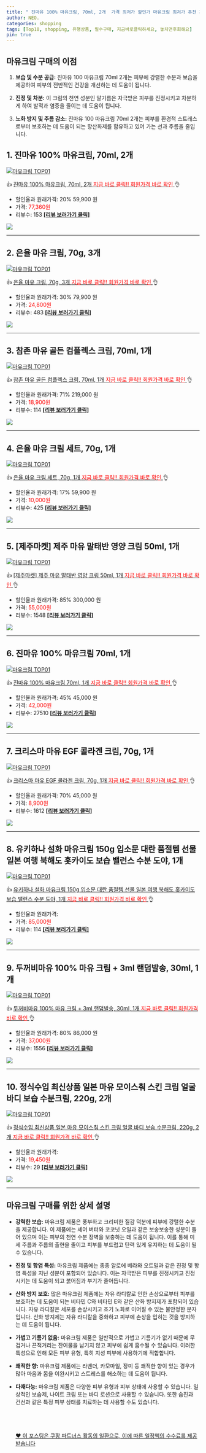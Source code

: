 ```yaml
---
title: " 진마유 100% 마유크림, 70ml, 2개  가격 최저가 할인가 마유크림 최저가 추천 제품 비교"
author: NEO.
categories: shopping
tags: [Top10, shopping, 유행상품, 필수구매, 지금바로클릭하세요, 놓치면후회해요]
pin: true
---
```

## 마유크림 구매의 이점
1. **보습 및 수분 공급:** 진마유 100 마유크림 70ml 2개는 피부에 강렬한 수분과 보습을 제공하여 피부의 전반적인 건강을 개선하는 데 도움이 됩니다.


2. **진정 및 차분:** 이 크림의 천연 성분인 말기름은 자극받은 피부를 진정시키고 차분하게 하여 발적과 염증을 줄이는 데 도움이 됩니다.


3. **노화 방지 및 주름 감소:** 진마유 100 마유크림 70ml 2개는 피부를 환경적 스트레스로부터 보호하는 데 도움이 되는 항산화제를 함유하고 있어 가는 선과 주름을 줄입니다.

   

## 1.  진마유 100% 마유크림, 70ml, 2개 

[![마유크림 TOP01](https://thumbnail9.coupangcdn.com/thumbnails/remote/490x490ex/image/rs_quotation_api/wxg77hwt/a7047e773edd4247842119a6b37e1b83.jpg)](https://link.coupang.com/re/AFFSDP?lptag=AF3617701&subid=GithubCoopas&pageKey=5392791749&traceid=V0-153&itemId=8648089416&vendorItemId=75935299617)


👍 [ 진마유 100% 마유크림, 70ml, 2개  <font color=red> 지금 바로 클릭!! 회원가격 바로 확인 </font> ](https://link.coupang.com/re/AFFSDP?lptag=AF3617701&subid=GithubCoopas&pageKey=5392791749&traceid=V0-153&itemId=8648089416&vendorItemId=75935299617) 👌 


- 할인율과 원래가격: 20%  59,900   원
- 가격: <span style='color:red'>77,360원</span>
- 리뷰수: 153  [**[리뷰 보러가기 클릭]**](https://link.coupang.com/re/AFFSDP?lptag=AF3617701&subid=GithubCoopas&pageKey=5392791749&traceid=V0-153&itemId=8648089416&vendorItemId=75935299617)

[![](/discount_price.png)](https://link.coupang.com/re/AFFSDP?lptag=AF3617701&subid=GithubCoopas&pageKey=5392791749&traceid=V0-153&itemId=8648089416&vendorItemId=75935299617)

---


   

## 2.  은율 마유 크림, 70g, 3개 

[![마유크림 TOP01](https://thumbnail8.coupangcdn.com/thumbnails/remote/490x490ex/image/retail/images/5658073043691964-05063f65-1a9f-49dd-a1c7-8bff7ed04d35.jpg)](https://link.coupang.com/re/AFFSDP?lptag=AF3617701&subid=GithubCoopas&pageKey=2500167&traceid=V0-153&itemId=11514080&vendorItemId=3017395378)


👍 [ 은율 마유 크림, 70g, 3개  <font color=red> 지금 바로 클릭!! 회원가격 바로 확인 </font> ](https://link.coupang.com/re/AFFSDP?lptag=AF3617701&subid=GithubCoopas&pageKey=2500167&traceid=V0-153&itemId=11514080&vendorItemId=3017395378) 👌 


- 할인율과 원래가격: 30%  79,900   원
- 가격: <span style='color:red'>24,800원</span>
- 리뷰수: 483  [**[리뷰 보러가기 클릭]**](https://link.coupang.com/re/AFFSDP?lptag=AF3617701&subid=GithubCoopas&pageKey=2500167&traceid=V0-153&itemId=11514080&vendorItemId=3017395378)

[![](/discount_price.png)](https://link.coupang.com/re/AFFSDP?lptag=AF3617701&subid=GithubCoopas&pageKey=2500167&traceid=V0-153&itemId=11514080&vendorItemId=3017395378)

---


   

## 3.  참존 마유 골든 컴플렉스 크림, 70ml, 1개 

[![마유크림 TOP01](https://thumbnail10.coupangcdn.com/thumbnails/remote/490x490ex/image/vendor_inventory/89ef/0861c3fbf8120116b37c8578a6709be18ba696adb9e16eee6f7f47b49ccb.jpg)](https://link.coupang.com/re/AFFSDP?lptag=AF3617701&subid=GithubCoopas&pageKey=7385218957&traceid=V0-153&itemId=17909246888&vendorItemId=85916702125)


👍 [ 참존 마유 골든 컴플렉스 크림, 70ml, 1개  <font color=red> 지금 바로 클릭!! 회원가격 바로 확인 </font> ](https://link.coupang.com/re/AFFSDP?lptag=AF3617701&subid=GithubCoopas&pageKey=7385218957&traceid=V0-153&itemId=17909246888&vendorItemId=85916702125) 👌 


- 할인율과 원래가격: 71%  219,000   원
- 가격: <span style='color:red'>18,900원</span>
- 리뷰수: 114  [**[리뷰 보러가기 클릭]**](https://link.coupang.com/re/AFFSDP?lptag=AF3617701&subid=GithubCoopas&pageKey=7385218957&traceid=V0-153&itemId=17909246888&vendorItemId=85916702125)

[![](/discount_price.png)](https://link.coupang.com/re/AFFSDP?lptag=AF3617701&subid=GithubCoopas&pageKey=7385218957&traceid=V0-153&itemId=17909246888&vendorItemId=85916702125)

---


   

## 4.  은율 마유 크림 세트, 70g, 1개 

[![마유크림 TOP01](https://thumbnail6.coupangcdn.com/thumbnails/remote/490x490ex/image/product/image/vendoritem/2019/06/19/3000271627/f378a2c0-3c3d-43db-a0d4-0b8041e5e3cf.jpg)](https://link.coupang.com/re/AFFSDP?lptag=AF3617701&subid=GithubCoopas&pageKey=2500167&traceid=V0-153&itemId=365064&vendorItemId=77640298511)


👍 [ 은율 마유 크림 세트, 70g, 1개  <font color=red> 지금 바로 클릭!! 회원가격 바로 확인 </font> ](https://link.coupang.com/re/AFFSDP?lptag=AF3617701&subid=GithubCoopas&pageKey=2500167&traceid=V0-153&itemId=365064&vendorItemId=77640298511) 👌 


- 할인율과 원래가격: 17%  59,900   원
- 가격: <span style='color:red'>10,000원</span>
- 리뷰수: 425  [**[리뷰 보러가기 클릭]**](https://link.coupang.com/re/AFFSDP?lptag=AF3617701&subid=GithubCoopas&pageKey=2500167&traceid=V0-153&itemId=365064&vendorItemId=77640298511)

[![](/discount_price.png)](https://link.coupang.com/re/AFFSDP?lptag=AF3617701&subid=GithubCoopas&pageKey=2500167&traceid=V0-153&itemId=365064&vendorItemId=77640298511)

---


   

## 5.  [제주마켓] 제주 마유 말태반 영양 크림 50ml, 1개 

[![마유크림 TOP01](https://thumbnail9.coupangcdn.com/thumbnails/remote/490x490ex/image/vendor_inventory/77fe/9e1b4db6debf6c5692d526a7e1bc28eeacec2ee929a8a4d03725455ed31e.jpg)](https://link.coupang.com/re/AFFSDP?lptag=AF3617701&subid=GithubCoopas&pageKey=7234935690&traceid=V0-153&itemId=18368146743&vendorItemId=85462415166)


👍 [ [제주마켓] 제주 마유 말태반 영양 크림 50ml, 1개  <font color=red> 지금 바로 클릭!! 회원가격 바로 확인 </font> ](https://link.coupang.com/re/AFFSDP?lptag=AF3617701&subid=GithubCoopas&pageKey=7234935690&traceid=V0-153&itemId=18368146743&vendorItemId=85462415166) 👌 


- 할인율과 원래가격: 85%  300,000   원
- 가격: <span style='color:red'>55,000원</span>
- 리뷰수: 1548  [**[리뷰 보러가기 클릭]**](https://link.coupang.com/re/AFFSDP?lptag=AF3617701&subid=GithubCoopas&pageKey=7234935690&traceid=V0-153&itemId=18368146743&vendorItemId=85462415166)

[![](/discount_price.png)](https://link.coupang.com/re/AFFSDP?lptag=AF3617701&subid=GithubCoopas&pageKey=7234935690&traceid=V0-153&itemId=18368146743&vendorItemId=85462415166)

---


   

## 6.  진마유 100% 마유크림 70ml, 1개 

[![마유크림 TOP01](https://thumbnail8.coupangcdn.com/thumbnails/remote/490x490ex/image/retail/images/2021/04/22/13/8/1226a469-1bf0-4f3a-9bfa-be7a9af8a261.jpg)](https://link.coupang.com/re/AFFSDP?lptag=AF3617701&subid=GithubCoopas&pageKey=5392791749&traceid=V0-153&itemId=8046924574&vendorItemId=75335491833)


👍 [ 진마유 100% 마유크림 70ml, 1개  <font color=red> 지금 바로 클릭!! 회원가격 바로 확인 </font> ](https://link.coupang.com/re/AFFSDP?lptag=AF3617701&subid=GithubCoopas&pageKey=5392791749&traceid=V0-153&itemId=8046924574&vendorItemId=75335491833) 👌 


- 할인율과 원래가격: 45%  45,000   원
- 가격: <span style='color:red'>42,000원</span>
- 리뷰수: 27510  [**[리뷰 보러가기 클릭]**](https://link.coupang.com/re/AFFSDP?lptag=AF3617701&subid=GithubCoopas&pageKey=5392791749&traceid=V0-153&itemId=8046924574&vendorItemId=75335491833)

[![](/discount_price.png)](https://link.coupang.com/re/AFFSDP?lptag=AF3617701&subid=GithubCoopas&pageKey=5392791749&traceid=V0-153&itemId=8046924574&vendorItemId=75335491833)

---


   

## 7.  크리스마 마유 EGF 콜라겐 크림, 70g, 1개 

[![마유크림 TOP01](https://thumbnail9.coupangcdn.com/thumbnails/remote/490x490ex/image/retail/images/2024/01/02/17/4/a9a96b6c-ce16-400b-bf1e-885bba679e68.jpg)](https://link.coupang.com/re/AFFSDP?lptag=AF3617701&subid=GithubCoopas&pageKey=7810303463&traceid=V0-153&itemId=21182474634&vendorItemId=88243877626)


👍 [ 크리스마 마유 EGF 콜라겐 크림, 70g, 1개  <font color=red> 지금 바로 클릭!! 회원가격 바로 확인 </font> ](https://link.coupang.com/re/AFFSDP?lptag=AF3617701&subid=GithubCoopas&pageKey=7810303463&traceid=V0-153&itemId=21182474634&vendorItemId=88243877626) 👌 


- 할인율과 원래가격: 70%  45,000   원
- 가격: <span style='color:red'>8,900원</span>
- 리뷰수: 1612  [**[리뷰 보러가기 클릭]**](https://link.coupang.com/re/AFFSDP?lptag=AF3617701&subid=GithubCoopas&pageKey=7810303463&traceid=V0-153&itemId=21182474634&vendorItemId=88243877626)

[![](/discount_price.png)](https://link.coupang.com/re/AFFSDP?lptag=AF3617701&subid=GithubCoopas&pageKey=7810303463&traceid=V0-153&itemId=21182474634&vendorItemId=88243877626)

---


   

## 8.  유키하나 설화 마유크림 150g 입소문 대란 품절템 선물 일본 여행 북해도 홋카이도 보습 밸런스 수분 도야, 1개 

[![마유크림 TOP01](https://thumbnail10.coupangcdn.com/thumbnails/remote/490x490ex/image/vendor_inventory/dfa5/bbc81692dc1db64e77061a113954f5e1f1bdcbd3f8fe23c58ee55b2aba6a.jpg)](https://link.coupang.com/re/AFFSDP?lptag=AF3617701&subid=GithubCoopas&pageKey=7586694016&traceid=V0-153&itemId=20039015387&vendorItemId=88500086249)


👍 [ 유키하나 설화 마유크림 150g 입소문 대란 품절템 선물 일본 여행 북해도 홋카이도 보습 밸런스 수분 도야, 1개  <font color=red> 지금 바로 클릭!! 회원가격 바로 확인 </font> ](https://link.coupang.com/re/AFFSDP?lptag=AF3617701&subid=GithubCoopas&pageKey=7586694016&traceid=V0-153&itemId=20039015387&vendorItemId=88500086249) 👌 


- 할인율과 원래가격: 
- 가격: <span style='color:red'>85,000원</span>
- 리뷰수: 114  [**[리뷰 보러가기 클릭]**](https://link.coupang.com/re/AFFSDP?lptag=AF3617701&subid=GithubCoopas&pageKey=7586694016&traceid=V0-153&itemId=20039015387&vendorItemId=88500086249)

[![](/discount_price.png)](https://link.coupang.com/re/AFFSDP?lptag=AF3617701&subid=GithubCoopas&pageKey=7586694016&traceid=V0-153&itemId=20039015387&vendorItemId=88500086249)

---


   

## 9.  두꺼비마유 100% 마유 크림 + 3ml 랜덤발송, 30ml, 1개 

[![마유크림 TOP01](https://thumbnail9.coupangcdn.com/thumbnails/remote/490x490ex/image/retail/images/5309376305212260-3b7e71ea-890f-4ce4-8d21-9ae362b2e7c1.jpg)](https://link.coupang.com/re/AFFSDP?lptag=AF3617701&subid=GithubCoopas&pageKey=5926462847&traceid=V0-153&itemId=10518413658&vendorItemId=77800017727)


👍 [ 두꺼비마유 100% 마유 크림 + 3ml 랜덤발송, 30ml, 1개  <font color=red> 지금 바로 클릭!! 회원가격 바로 확인 </font> ](https://link.coupang.com/re/AFFSDP?lptag=AF3617701&subid=GithubCoopas&pageKey=5926462847&traceid=V0-153&itemId=10518413658&vendorItemId=77800017727) 👌 


- 할인율과 원래가격: 80%  86,000   원
- 가격: <span style='color:red'>37,000원</span>
- 리뷰수: 1556  [**[리뷰 보러가기 클릭]**](https://link.coupang.com/re/AFFSDP?lptag=AF3617701&subid=GithubCoopas&pageKey=5926462847&traceid=V0-153&itemId=10518413658&vendorItemId=77800017727)

[![](/discount_price.png)](https://link.coupang.com/re/AFFSDP?lptag=AF3617701&subid=GithubCoopas&pageKey=5926462847&traceid=V0-153&itemId=10518413658&vendorItemId=77800017727)

---


   

## 10.  정식수입 최신상품 일본 마유 모이스춰 스킨 크림 얼굴 바디 보습 수분크림, 220g, 2개 

[![마유크림 TOP01](https://thumbnail9.coupangcdn.com/thumbnails/remote/490x490ex/image/vendor_inventory/0a84/ed97ccd366015499ed4e21c3b6b91b032dc835d2e82beae41129a0403415.jpg)](https://link.coupang.com/re/AFFSDP?lptag=AF3617701&subid=GithubCoopas&pageKey=335777318&traceid=V0-153&itemId=1071412161&vendorItemId=70088900893)


👍 [ 정식수입 최신상품 일본 마유 모이스춰 스킨 크림 얼굴 바디 보습 수분크림, 220g, 2개  <font color=red> 지금 바로 클릭!! 회원가격 바로 확인 </font> ](https://link.coupang.com/re/AFFSDP?lptag=AF3617701&subid=GithubCoopas&pageKey=335777318&traceid=V0-153&itemId=1071412161&vendorItemId=70088900893) 👌 


- 할인율과 원래가격: 
- 가격: <span style='color:red'>19,450원</span>
- 리뷰수: 29  [**[리뷰 보러가기 클릭]**](https://link.coupang.com/re/AFFSDP?lptag=AF3617701&subid=GithubCoopas&pageKey=335777318&traceid=V0-153&itemId=1071412161&vendorItemId=70088900893)

[![](/discount_price.png)](https://link.coupang.com/re/AFFSDP?lptag=AF3617701&subid=GithubCoopas&pageKey=335777318&traceid=V0-153&itemId=1071412161&vendorItemId=70088900893)

---
## 마유크림 구매를 위한 상세 설명
* **강력한 보습:** 마유크림 제품은 풍부하고 크리미한 질감 덕분에 피부에 강렬한 수분을 제공합니다. 이 제품에는 셰어 버터와 코코넛 오일과 같은 보송보송한 성분이 들어 있으며 이는 피부의 천연 수분 장벽을 보충하는 데 도움이 됩니다. 이를 통해 미세 주름과 주름의 출현을 줄이고 피부를 부드럽고 탄력 있게 유지하는 데 도움이 될 수 있습니다.

* **진정 및 항염 특성:** 마유크림 제품에는 종종 알로에 베라와 오트밀과 같은 진정 및 항염 특성을 지닌 성분이 포함되어 있습니다. 이는 자극받은 피부를 진정시키고 진정시키는 데 도움이 되고 붉어짐과 부기가 줄어듭니다.

* **산화 방지 보호:** 많은 마유크림 제품에는 자유 라디칼로 인한 손상으로부터 피부를 보호하는 데 도움이 되는 비타민 C와 비타민 E와 같은 산화 방지제가 포함되어 있습니다. 자유 라디칼은 세포를 손상시키고 조기 노화로 이어질 수 있는 불안정한 분자입니다. 산화 방지제는 자유 라디칼을 중화하고 피부에 손상을 입히는 것을 방지하는 데 도움이 됩니다.

* **가볍고 기름기 없음:** 마유크림 제품은 일반적으로 가볍고 기름기가 없기 때문에 무겁거나 끈적거리는 잔여물을 남기지 않고 피부에 쉽게 흡수될 수 있습니다. 이러한 특성으로 인해 모든 피부 유형, 특히 지성 피부에 사용하기에 적합합니다.

* **쾌적한 향:** 마유크림 제품에는 라벤더, 카모마일, 장미 등 쾌적한 향이 있는 경우가 많아 마음과 몸을 이완시키고 스트레스를 해소하는 데 도움이 됩니다.

* **다재다능:** 마유크림 제품은 다양한 피부 유형과 피부 상태에 사용할 수 있습니다. 일상적인 보습제, 나이트 크림 또는 바디 로션으로 사용할 수 있습니다. 또한 습진과 건선과 같은 특정 피부 상태를 치료하는 데 사용할 수도 있습니다.<br><br><br><br><br> [ ❤  이 포스팅은 쿠팡 파트너스 활동의 일환으로, 이에 따른 일정액의 수수료를 제공받습니다](https://link.coupang.com/a/bcEFyh)